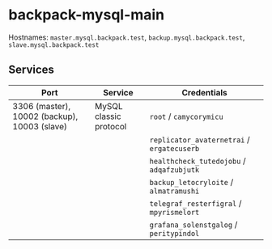 # backpack-mysql-main

Hostnames: `master.mysql.backpack.test`, `backup.mysql.backpack.test`, `slave.mysql.backpack.test`

## Services

| Port | Service | Credentials
| ---- | ------- | -----------
| 3306 (master), 10002 (backup), 10003 (slave) | MySQL classic protocol | `root` / `camycorymicu`
| | | `replicator_avaternetrai` / `ergatecuserb`
| | | `healthcheck_tutedojobu` / `adqafzubjutk`
| | | `backup_letocryloite` / `almatramushi`
| | | `telegraf_resterfigral` / `mpyrismelort`
| | | `grafana_solenstgalog` / `peritypindol`
